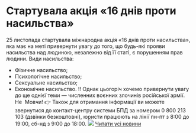 # Стартувала акція &#171;16 днів проти насильства&#187;
25 листопада стартувала міжнародна акція «16 днів проти насильства», яка має на меті привернути увагу до того, що будь-які прояви насильства над людиною, незалежно від її статі, є порушенням прав людини.
Види насильства:
- Фізичне насильство;
- Психологічне насильство;
- Сексуальне насильство;
- Економічне насильство.
‼️ Однак цьогоріч хочемо привернути увагу до ще однієї теми — численних воєнних злочинів російської армії.
Не  Мовчи!
👉 Також для отримання інформації ви можете звернутися до контакт-центру системи БПД за номером 0 800 213 103 (дзвінки безкоштовні), юристи працюють на лінії пн-пт з 8:00 до 19:00, сб-нд з 9:00 до 18:00.
![](/images/стартувала-акція-16-днів-проти-насильства/mycollages.png)
[Читати усі новини](/news)

